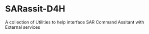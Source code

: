 # SARassit-D4H

A collection of Utilities to help interface SAR Command Assitant with External services


